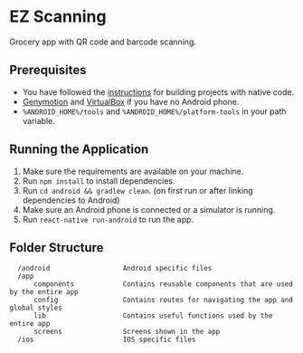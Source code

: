 # EZ Scanning
Grocery app with QR code and barcode scanning.

## Prerequisites
- You have followed the [instructions](https://facebook.github.io/react-native/docs/getting-started.html) for building projects with native code.
- [Genymotion](https://www.genymotion.com/fun-zone) and [VirtualBox]( https://www.virtualbox.org/wiki/Downloads) if you have no Android phone.
- `%ANDROID_HOME%/tools` and `%ANDROID_HOME%/platform-tools` in your path variable.

## Running the Application
1. Make sure the requirements are available on your machine.
2. Run `npm install` to install dependencies.
3. Run `cd android && gradlew clean`. (on first run or after linking dependencies to Android)
4. Make sure an Android phone is connected or a simulator is running.
5. Run `react-native run-android` to run the app.

## Folder Structure
```
  /android                  Android specific files
  /app
      components            Contains reusable components that are used by the entire app
      config                Contains routes for navigating the app and global styles
      lib                   Contains useful functions used by the entire app
      screens               Screens shown in the app
  /ios                      IOS specific files
```

